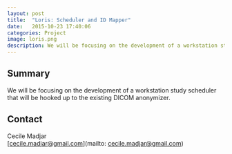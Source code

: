 ```yaml
---
layout: post
title:  "Loris: Scheduler and ID Mapper"
date:   2015-10-23 17:40:06
categories: Project
image: loris.png
description: We will be focusing on the development of a workstation study scheduler that will be hooked up to the existing DICOM anonymizer.
---
```

## Summary
We will be focusing on the development of a workstation study scheduler that will be hooked up to the existing DICOM anonymizer.


## Contact  
Cecile Madjar  
[cecile.madjar@gmail.com](mailto: cecile.madjar@gmail.com)  
